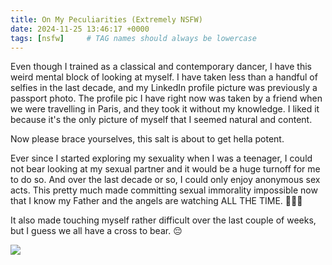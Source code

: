 ```yaml
---
title: On My Peculiarities (Extremely NSFW)
date: 2024-11-25 13:46:17 +0000
tags: [nsfw]     # TAG names should always be lowercase
---
```


Even though I trained as a classical and contemporary dancer, I have this weird mental block of looking at myself. I have taken less than a handful of selfies in the last decade, and my LinkedIn profile picture was previously a passport photo. The profile pic I have right now was taken by a friend when we were travelling in Paris, and they took it without my knowledge. I liked it because it's the only picture of myself that I seemed natural and content.

Now please brace yourselves, this salt is about to get hella potent.

Ever since I started exploring my sexuality when I was a teenager, I could not bear looking at my sexual partner and it would be a huge turnoff for me to do so. And over the last decade or so, I could only enjoy anonymous sex acts. This pretty much made committing sexual immorality impossible now that I know my Father and the angels are watching ALL THE TIME. 🥲😳😱

It also made touching myself rather difficult over the last couple of weeks, but I guess we all have a cross to bear. 😔

![](/5e739979a8892732118736e51755a50b.jpeg)